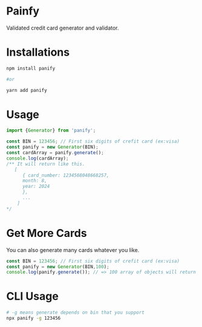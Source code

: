 # Painfy

Validated credit card generator and validator.

# Installations

```bash
npm install panify

#or

yarn add panify
```

# Usage

```js
import {Generator} from 'panify';

const BIN = 123456; // First six digits of crefit card (ex:visa)
const panify = new Generator(BIN);
const cardArray = panify.generate();
console.log(cardArray); 
/** It will return like this.
   [
      { card_number: 1234568048668257,
      month: 8, 
      year: 2024
      },
      ...
    ]
*/
```

# Get More Cards

You can also generate many cards whatever you like.

```js
const BIN = 123456; // First six digits of crefit card (ex:visa)
const panify = new Generator(BIN,100);
console.log(panify.generate()); // => 100 array of objects will return
```

# CLI Usage

```bash
# -g means generate depends on bin that you support
npx panify -g 123456
```